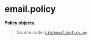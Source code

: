 # email.policy

**Policy objects.**

> Source code: [`Lib/email/policy.py`](https://github.com/python/cpython/tree/3.11/Lib/email/policy.py)